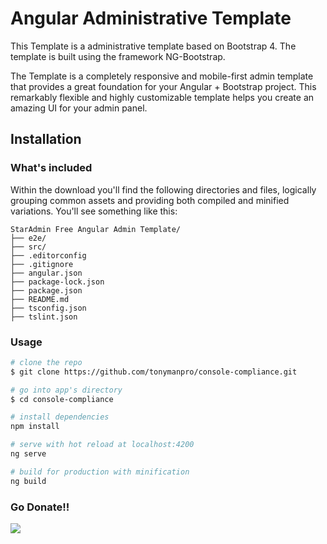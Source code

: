 # Angular Administrative Template

This Template is a administrative template based on Bootstrap 4. The template is built using the framework NG-Bootstrap.

The Template is a completely responsive and mobile-first admin template that provides a great foundation for your Angular + Bootstrap project.
This remarkably flexible and highly customizable template helps you create an amazing UI for your admin panel.


## Installation

### What's included

Within the download you'll find the following directories and files, logically grouping common assets and providing both compiled and minified variations. You'll see something like this:

```
StarAdmin Free Angular Admin Template/
├── e2e/
├── src/
├── .editorconfig
├── .gitignore
├── angular.json
├── package-lock.json
├── package.json
├── README.md
├── tsconfig.json
├── tslint.json
```

### Usage

``` bash
# clone the repo
$ git clone https://github.com/tonymanpro/console-compliance.git

# go into app's directory
$ cd console-compliance

# install dependencies
npm install

# serve with hot reload at localhost:4200
ng serve

# build for production with minification
ng build
```

### Go Donate!!

<a href="https://paypal.me/tonymanpro?locale.x=es_XC"><img src="https://img.shields.io/badge/Donate-PayPal-dc3d53.svg"/></a>
